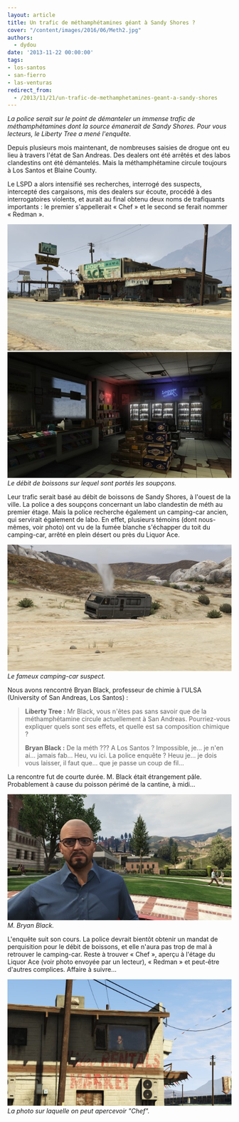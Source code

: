 ```yaml
---
layout: article
title: Un trafic de méthamphétamines géant à Sandy Shores ?
cover: "/content/images/2016/06/Meth2.jpg"
authors:
  - dydou
date: '2013-11-22 00:00:00'
tags:
- los-santos
- san-fierro
- las-venturas
redirect_from:
  - /2013/11/21/un-trafic-de-methamphetamines-geant-a-sandy-shores
---
```


_La police serait sur le point de démanteler un immense trafic de méthamphétamines dont la source émanerait de Sandy Shores. Pour vous lecteurs, le Liberty Tree a mené l'enquête._

Depuis plusieurs mois maintenant, de nombreuses saisies de drogue ont eu lieu à travers l'état de San Andreas. Des dealers ont été arrêtés et des labos clandestins ont été démantelés. Mais la méthamphétamine circule toujours à Los Santos et Blaine County.

Le LSPD a alors intensifié ses recherches, interrogé des suspects, intercepté des cargaisons, mis des dealers sur écoute, procédé à des interrogatoires violents, et aurait au final obtenu deux noms de trafiquants importants : le premier s'appellerait « Chef » et le second se ferait nommer « Redman ».

![](/content/images/2016/06/Meth2_0.jpg)
![Le débit de boissons sur lequel sont portés les soupçons.](/content/images/2016/06/Meth5.jpg)
_Le débit de boissons sur lequel sont portés les soupçons._

Leur trafic serait basé au débit de boissons de Sandy Shores, à l'ouest de la ville. La police a des soupçons concernant un labo clandestin de méth au premier étage. Mais la police recherche également un camping-car ancien, qui servirait également de labo. En effet, plusieurs témoins (dont nous-mêmes, voir photo) ont vu de la fumée blanche s'échapper du toit du camping-car, arrêté en plein désert ou près du Liquor Ace.

![Le fameux camping-car suspect.](/content/images/2016/06/Meth1.jpg)
_Le fameux camping-car suspect._

Nous avons rencontré Bryan Black, professeur de chimie à l'ULSA (University of San Andreas, Los Santos) :

> **Liberty Tree :** Mr Black, vous n'êtes pas sans savoir que de la méthamphétamine circule actuellement à San Andreas. Pourriez-vous expliquer quels sont ses effets, et quelle est sa composition chimique ?
> 
> **Bryan Black :** De la méth ??? A Los Santos ? Impossible, je... je n'en ai... jamais fab... Heu, vu ici. La police enquête ? Heuu je... je dois vous laisser, il faut que... que je passe un coup de fil...

La rencontre fut de courte durée. M. Black était étrangement pâle. Probablement à cause du poisson périmé de la cantine, à midi...

![M. Bryan Black.](/content/images/2016/06/Meth3.jpg)
_M. Bryan Black._

L'enquête suit son cours. La police devrait bientôt obtenir un mandat de perquisition pour le débit de boissons, et elle n'aura pas trop de mal à retrouver le camping-car. Reste à trouver « Chef », aperçu à l'étage du Liquor Ace (voir photo envoyée par un lecteur), « Redman » et peut-être d'autres complices. Affaire à suivre...

![La photo sur laquelle on peut apercevoir "Chef".](/content/images/2016/06/Meth4.jpg)
_La photo sur laquelle on peut apercevoir "Chef"._